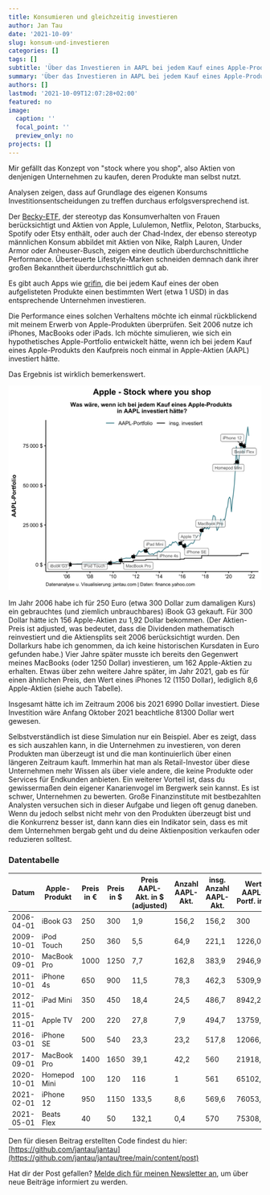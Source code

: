 ```yaml
---
title: Konsumieren und gleichzeitig investieren
author: Jan Tau
date: '2021-10-09'
slug: konsum-und-investieren
categories: []
tags: []
subtitle: 'Über das Investieren in AAPL bei jedem Kauf eines Apple-Produkts'
summary: 'Über das Investieren in AAPL bei jedem Kauf eines Apple-Produkts'
authors: []
lastmod: '2021-10-09T12:07:28+02:00'
featured: no
image:
  caption: ''
  focal_point: ''
  preview_only: no
projects: []
---
```

Mir gefällt das Konzept von "stock where you shop", also Aktien von denjenigen Unternehmen zu kaufen, deren Produkte man selbst nutzt.

Analysen zeigen, dass auf Grundlage des eigenen Konsums Investitionsentscheidungen zu treffen durchaus erfolgsversprechend ist. 

Der [Becky-ETF](https://beckyetf.com/), der stereotyp das Konsumverhalten von Frauen berücksichtigt und Aktien von Apple, Lululemon, Netflix, Peloton, Starbucks, Spotify oder Etsy enthält, oder auch der Chad-Index, der ebenso stereotyp männlichen Konsum abbildet mit Aktien von Nike, Ralph Lauren, Under Armor oder Anheuser-Busch, zeigen eine deutlich überdurchschnittliche Performance. Überteuerte Lifestyle-Marken schneiden demnach dank ihrer großen Bekanntheit überdurchschnittlich gut ab.

Es gibt auch Apps wie [grifin](https://www.grifin.com), die bei jedem Kauf eines der oben aufgelisteten Produkte einen bestimmten Wert (etwa 1 USD) in das entsprechende Unternehmen investieren.

Die Performance eines solchen Verhaltens möchte ich einmal rückblickend mit meinem Erwerb von Apple-Produkten überprüfen. Seit 2006 nutze ich iPhones, MacBooks oder iPads. Ich möchte simulieren, wie sich ein hypothetisches Apple-Portfolio entwickelt hätte, wenn ich bei jedem Kauf eines Apple-Produkts den Kaufpreis noch einmal in Apple-Aktien (AAPL) investiert hätte. 

Das Ergebnis ist wirklich bemerkenswert.

![](apple_logo.png)

Im Jahr 2006 habe ich für 250 Euro (etwa 300 Dollar zum damaligen Kurs) ein gebrauchtes (und ziemlich unbrauchbares) iBook G3 gekauft. Für 300 Dollar hätte ich 156 Apple-Aktien zu 1,92 Dollar bekommen. (Der Aktien-Preis ist adjusted, was bedeutet, dass die Dividenden mathematisch reinvestiert und die Aktiensplits seit 2006 berücksichtigt wurden. Den Dollarkurs habe ich genommen, da ich keine historischen Kursdaten in Euro gefunden habe.) Vier Jahre später musste ich bereits den Gegenwert meines MacBooks (oder 1250 Dollar) investieren, um 162 Apple-Aktien zu erhalten. Etwas über zehn weitere Jahre später, im Jahr 2021, gab es für einen ähnlichen Preis, den Wert eines iPhones 12 (1150 Dollar), lediglich 8,6 Apple-Aktien (siehe auch Tabelle).

Insgesamt hätte ich im Zeitraum 2006 bis 2021 6990 Dollar investiert. Diese Investition wäre Anfang Oktober 2021 beachtliche 81300 Dollar wert gewesen.

Selbstverständlich ist diese Simulation nur ein Beispiel. Aber es zeigt, dass es sich auszahlen kann, in die Unternehmen zu investieren, von deren Produkten man überzeugt ist und die man kontinuierlich über einen längeren Zeitraum kauft. Immerhin hat man als Retail-Investor über diese Unternehmen mehr Wissen als über viele andere, die keine Produkte oder Services für Endkunden anbieten. Ein weiterer Vorteil ist, dass du gewissermaßen dein eigener Kanarienvogel im Bergwerk sein kannst. Es ist schwer, Unternehmen zu bewerten. Große Finanzinstitute mit bestbezahlten Analysten versuchen sich in dieser Aufgabe und liegen oft genug daneben. Wenn du jedoch selbst nicht mehr von den Produkten überzeugt bist und die Konkurrenz besser ist, dann kann dies ein Indikator sein, dass es mit dem Unternehmen bergab geht und du deine Aktienposition verkaufen oder reduzieren solltest.


### Datentabelle

| Datum      | Apple-Produkt | Preis in € | Preis in $ | Preis AAPL-Akt. in $ (adjusted) | Anzahl AAPL-Akt. | insg. Anzahl AAPL-Akt. | Wert AAPL-Portf. in $ | insg. invest. in $ |
|------------|---------------|------------|------------|---------------------------------|------------------|------------------------|-----------------------|--------------------|
| 2006-04-01 | iBook G3      | 250        | 300        | 1,9                             | 156,2            | 156,2                  | 300                   | 300                |
| 2009-10-01 | iPod Touch    | 250        | 360        | 5,5                             | 64,9             | 221,1                  | 1226,05               | 660                |
| 2010-09-01 | MacBook Pro   | 1000       | 1250       | 7,7                             | 162,8            | 383,9                  | 2946,99               | 1910               |
| 2011-10-01 | iPhone 4s     | 650        | 900        | 11,5                            | 78,3             | 462,3                  | 5309,94               | 2810               |
| 2012-11-01 | iPad Mini     | 350        | 450        | 18,4                            | 24,5             | 486,7                  | 8942,24               | 3260               |
| 2015-11-01 | Apple TV      | 200        | 220        | 27,8                            | 7,9              | 494,7                  | 13759,95              | 3480               |
| 2016-03-01 | iPhone SE     | 500        | 540        | 23,3                            | 23,2             | 517,8                  | 12066,22              | 4020               |
| 2017-09-01 | MacBook Pro   | 1400       | 1650       | 39,1                            | 42,2             | 560                    | 21918,81              | 5670               |
| 2020-10-01 | Homepod Mini  | 100        | 120        | 116                             | 1                | 561                    | 65102,91              | 5790               |
| 2021-02-01 | iPhone 12     | 950        | 1150       | 133,5                           | 8,6              | 569,6                  | 76053,42              | 6940               |
| 2021-05-01 | Beats Flex    | 40         | 50         | 132,1                           | 0,4              | 570                    | 75308,55              | 6990               |

Den für diesen Beitrag erstellten Code findest du hier: [https://github.com/jantau/jantau](https://github.com/jantau/jantau/tree/main/content/post)

Hat dir der Post gefallen? [Melde dich für meinen Newsletter an](https://tinyletter.com/jantau), um über neue Beiträge informiert zu werden.